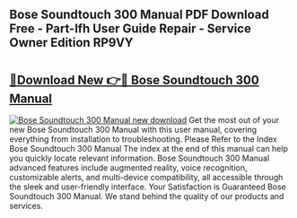 ## Bose Soundtouch 300 Manual PDF Download Free - Part-lfh User Guide Repair - Service Owner Edition RP9VY

# <h2><a href="http://bc38065.oget.top/?id=Bose+Soundtouch+300+Manual">🔗Download New 👉🔴 Bose Soundtouch 300 Manual</a></h2>

[![Bose Soundtouch 300 Manual new download](https://i.imgur.com/5g1atiW.png)](http://bc38065.oget.top/?id=Bose+Soundtouch+300+Manual)
Get the most out of your new Bose Soundtouch 300 Manual with this user manual, covering everything from installation to troubleshooting. Please Refer to the Index Bose Soundtouch 300 Manual The index at the end of this manual can help you quickly locate relevant information. Bose Soundtouch 300 Manual advanced features include augmented reality, voice recognition, customizable alerts, and multi-device compatibility, all accessible through the sleek and user-friendly interface. Your Satisfaction is Guaranteed Bose Soundtouch 300 Manual. We stand behind the quality of our products and services.
